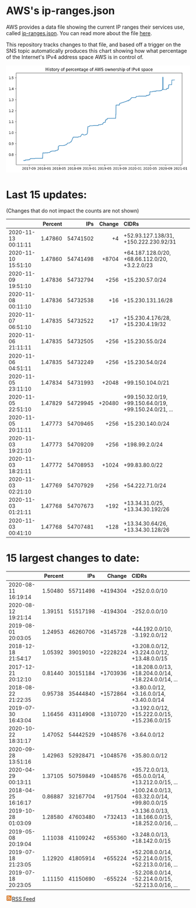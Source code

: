 # AWS's ip-ranges.json

AWS provides a data file showing the current IP ranges their
services use, called [ip-ranges.json](https://ip-ranges.amazonaws.com/ip-ranges.json).  You 
can read more about the file [here](https://docs.aws.amazon.com/general/latest/gr/aws-ip-ranges.html).

This repository tracks changes to that file, and based off a trigger on the SNS topic 
automatically produces this chart showing how what percentage of the Internet's IPv4 
address space AWS is in control of.

![History of AWS](history_count.png)

# Last 15 updates:

(Changes that do not impact the counts are not shown)

| | Percent | IPs | Change | CIDRs |
| :--- | ---: | ---: | ---: | :--- |
| 2020-11-13 00:11:11 | 1.47860 | 54741502 | +4 | +52.93.127.138/31, +150.222.230.92/31 |
| 2020-11-10 15:51:10 | 1.47860 | 54741498 | +8704 | +64.187.128.0/20, +68.66.112.0/20, +3.2.2.0/23 |
| 2020-11-09 19:51:10 | 1.47836 | 54732794 | +256 | +15.230.57.0/24 |
| 2020-11-08 00:11:10 | 1.47836 | 54732538 | +16 | +15.230.131.16/28 |
| 2020-11-07 06:51:10 | 1.47835 | 54732522 | +17 | +15.230.4.176/28, +15.230.4.19/32 |
| 2020-11-06 21:11:11 | 1.47835 | 54732505 | +256 | +15.230.55.0/24 |
| 2020-11-06 04:51:11 | 1.47835 | 54732249 | +256 | +15.230.54.0/24 |
| 2020-11-05 23:11:10 | 1.47834 | 54731993 | +2048 | +99.150.104.0/21 |
| 2020-11-05 22:51:10 | 1.47829 | 54729945 | +20480 | +99.150.32.0/19, +99.150.64.0/19, +99.150.24.0/21, ... |
| 2020-11-05 20:11:11 | 1.47773 | 54709465 | +256 | +15.230.140.0/24 |
| 2020-11-03 19:21:10 | 1.47773 | 54709209 | +256 | +198.99.2.0/24 |
| 2020-11-03 18:21:11 | 1.47772 | 54708953 | +1024 | +99.83.80.0/22 |
| 2020-11-03 02:21:10 | 1.47769 | 54707929 | +256 | +54.222.71.0/24 |
| 2020-11-03 01:21:11 | 1.47768 | 54707673 | +192 | +13.34.31.0/25, +13.34.30.192/26 |
| 2020-11-03 00:41:10 | 1.47768 | 54707481 | +128 | +13.34.30.64/26, +13.34.30.128/26 |


# 15 largest changes to date:

| | Percent | IPs | Change | CIDRs |
| :--- | ---: | ---: | ---: | :--- |
| 2020-08-11 16:19:14 | 1.50480 | 55711498 | +4194304 | +252.0.0.0/10 |
| 2020-08-12 19:21:14 | 1.39151 | 51517198 | -4194304 | -252.0.0.0/10 |
| 2019-08-01 20:03:05 | 1.24953 | 46260706 | +3145728 | +44.192.0.0/10, -3.192.0.0/12 |
| 2018-12-18 21:54:17 | 1.05392 | 39019010 | +2228224 | +3.208.0.0/12, +3.224.0.0/12, +13.48.0.0/15 |
| 2017-12-21 20:12:10 | 0.81440 | 30151184 | +1703936 | +18.208.0.0/13, +18.204.0.0/14, +18.224.0.0/14, ... |
| 2018-08-22 21:22:35 | 0.95738 | 35444840 | +1572864 | +3.80.0.0/12, +3.16.0.0/14, +3.40.0.0/14 |
| 2019-07-30 16:43:04 | 1.16456 | 43114908 | +1310720 | +3.192.0.0/12, +15.222.0.0/15, +15.236.0.0/15 |
| 2020-10-22 18:31:17 | 1.47052 | 54442529 | +1048576 | +3.64.0.0/12 |
| 2020-09-28 13:51:16 | 1.42963 | 52928471 | +1048576 | +35.80.0.0/12 |
| 2020-04-29 00:13:11 | 1.37105 | 50759849 | +1048576 | +35.72.0.0/13, +65.0.0.0/14, +13.212.0.0/15, ... |
| 2018-04-25 16:16:17 | 0.86887 | 32167704 | +917504 | +100.24.0.0/13, +63.32.0.0/14, +99.80.0.0/15 |
| 2019-10-28 01:03:09 | 1.28580 | 47603480 | +732413 | +3.136.0.0/13, +18.166.0.0/15, +18.252.0.0/16, ... |
| 2019-05-08 20:19:04 | 1.11038 | 41109242 | +655360 | +3.248.0.0/13, +18.142.0.0/15 |
| 2019-07-18 21:23:05 | 1.12920 | 41805914 | +655224 | +52.208.0.0/14, +52.214.0.0/15, +52.213.0.0/16, ... |
| 2019-07-18 20:23:05 | 1.11150 | 41150690 | -655224 | -52.208.0.0/14, -52.214.0.0/15, -52.213.0.0/16, ... |


[![RSS Icon](rss-icon.png)RSS Feed](https://raw.githubusercontent.com/seligman/aws-ip-ranges/master/rss.xml)
